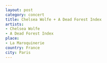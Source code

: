 ```yaml
---
layout: post
category: concert
title: Chelsea Wolfe + A Dead Forest Index
artists: 
- Chelsea Wolfe
- A Dead Forest Index
place: 
- La Maroquinerie
country: France
city: Paris
---
```


